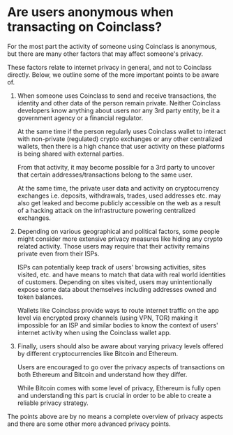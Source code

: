 # Are users anonymous when transacting on Coinclass?

For the most part the activity of someone using Coinclass is anonymous, but there are many other factors that may affect someone's privacy.

These factors relate to internet privacy in general, and not to Coinclass directly. Below, we outline some of the more important points to be aware of.

1. When someone uses Coinclass to send and receive transactions, the identity and other data of the person remain private. Neither Coinclass developers know anything about users nor any 3rd party entity, be it a government agency or a financial regulator.

   At the same time if the person regularly uses Coinclass wallet to interact with non-private (regulated) crypto exchanges or any other centralized wallets, then there is a high chance that user activity on these platforms is being shared with external parties.

   From that activity, it may become possible for a 3rd party to uncover that certain addresses/transactions belong to the same user.

   At the same time, the private user data and activity on cryptocurrency exchanges i.e. deposits, withdrawals, trades, used addresses etc. may also get leaked and become publicly accessible on the web as a result of a hacking attack on the infrastructure powering centralized exchanges.

2. Depending on various geographical and political factors, some people might consider more extensive privacy measures like hiding any crypto related activity. Those users may require that their activity remains private even from their ISPs.

   ISPs can potentially keep track of users' browsing activities, sites visited, etc. and have means to match that data with real world identities of customers. Depending on sites visited, users may unintentionally expose some data about themselves including addresses owned and token balances.

   Wallets like Coinclass provide ways to route internet traffic on the app level via encrypted proxy channels (using VPN, TOR) making it impossible for an ISP and similar bodies to know the context of users' internet activity when using the Coinclass wallet app.

3. Finally, users should also be aware about varying privacy levels offered by different cryptocurrencies like Bitcoin and Ethereum.

   Users are encouraged to go over the privacy aspects of transactions on both Ethereum and Bitcoin and understand how they differ.

   While Bitcoin comes with some level of privacy, Ethereum is fully open and understanding this part is crucial in order to be able to create a reliable privacy strategy.

The points above are by no means a complete overview of privacy aspects and there are some other more advanced privacy points.
